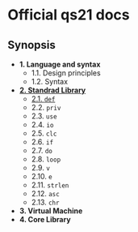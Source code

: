 
# Official qs21 docs
## Synopsis
- **1. Language and syntax**
  - 1.1. Design principles
  - 1.2. Syntax
- [**2. Standrad Library**](https://github.com/qs-lang/docs/tree/main/2.%20Standard%20Library)
  - [2.1. `def`](https://github.com/qs-lang/docs/blob/main/2.%20Standard%20Library/2.1.%20def.md)
  - 2.2. `priv`
  - 2.3. `use`
  - 2.4. `io`
  - 2.5. `clc`
  - 2.6. `if`
  - 2.7. `do`
  - 2.8. `loop`
  - 2.9. `v`
  - 2.10. `e`
  - 2.11. `strlen`
  - 2.12. `asc`
  - 2.13. `chr`
- **3. Virtual Machine**
- **4. Core Library**
